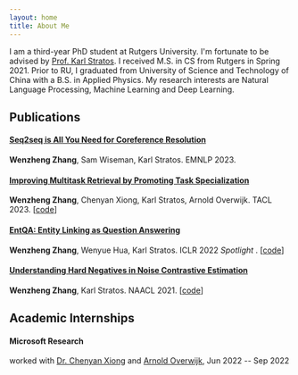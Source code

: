```yaml
---
layout: home
title: About Me
---
```


I am a third-year PhD student at Rutgers University. I'm fortunate to be advised by [Prof. Karl Stratos](http://karlstratos.com/). I received M.S. in CS from Rutgers in Spring 2021. Prior to RU, I graduated from University of Science and Technology of China with a B.S. in Applied Physics.  My research interests are  Natural Language Processing, Machine Learning and Deep Learning. 

## Publications
#### [Seq2seq is All You Need for Coreference Resolution](https://openreview.net/forum?id=IhHB1l1mwp)

**Wenzheng Zhang**, Sam Wiseman, Karl Stratos. EMNLP 2023.

#### [Improving Multitask Retrieval by Promoting Task Specialization](https://arxiv.org/pdf/2307.00342.pdf)

**Wenzheng Zhang**, Chenyan Xiong, Karl Stratos, Arnold Overwijk. TACL 2023. [[code](https://github.com/WenzhengZhang/TACO)]

#### [EntQA: Entity Linking as Question Answering](https://arxiv.org/pdf/2110.02369.pdf)

**Wenzheng Zhang**, Wenyue Hua, Karl Stratos. ICLR 2022 <span style="color:olivegreen">*Spotlight* </span>. [[code](https://github.com/WenzhengZhang/EntQA)]

#### [Understanding Hard Negatives in Noise Contrastive Estimation](https://aclanthology.org/2021.naacl-main.86.pdf)

**Wenzheng Zhang**, Karl Stratos. NAACL 2021. [[code](https://github.com/WenzhengZhang/hard-nce-el)]

## Academic Internships
#### **Microsoft Research**

worked with [Dr. Chenyan Xiong](https://scholar.google.com/citations?user=E9BaEBYAAAAJ&hl=en) and [Arnold Overwijk](https://scholar.google.com/citations?user=zKiMGDgAAAAJ&hl=en), Jun 2022 -- Sep 2022





